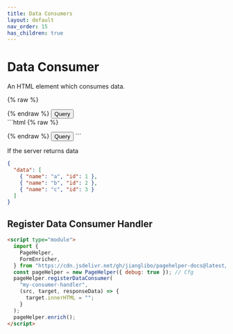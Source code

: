 ```yaml
---
title: Data Consumers
layout: default
nav_order: 15
has_children: true
---
```


# Data Consumer

An HTML element which consumes data.

<div class="code-example" markdown="1">
{% raw %}
<ul ph-data-consumer="innerhtml-mustache:any-value"
  id="data-consumer-1">
  <template>
    {{#data}}
    <li>{{name}}({{id}})</li>
    {{/data}}
  </template>
</ul>
{% endraw %}
<button
  type="button"
  name="button"
  class="btn"
  ph-ajax="/fixtures/data-consumer"
  ph-target="#data-consumer-1">
  Query
</button>
</div>
```html
{% raw %}
<ul ph-data-consumer="innerhtml-mustach:any-custom-value"
  id="data-consumer">
  <template>
    {{#data}}
    <li>{{name}}({{id}})</li>
    {{/data}}
  </template>
</ul>
{% endraw %}
<button
  type="button"
  name="button"
  class="btn"
  ph-ajax="/fixtures/data-consumer"
  ph-target="#data-consumer"
>
  Query
</button>
```

If the server returns data

```json
{
  "data": [
    { "name": "a", "id": 1 },
    { "name": "b", "id": 2 },
    { "name": "c", "id": 3 }
  ]
}
```

## Register Data Consumer Handler

```html
<script type="module">
  import {
    PageHelper,
    FormEnricher,
  } from "https://cdn.jsdelivr.net/gh/jianglibo/pagehelper-docs@latest/dist/bundle.min.es.js";
  const pageHelper = new PageHelper({ debug: true }); // Cfg
  pageHelper.registerDataConsumer(
    "my-consumer-handler",
    (src, target, responseData) => {
      target.innerHTML = "";
    }
  );
  pageHelper.enrich();
</script>
```

